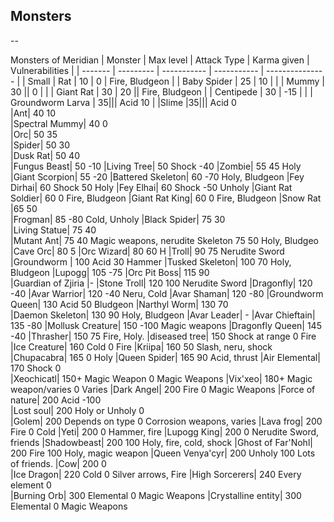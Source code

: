 ## Monsters

--

Monsters of Meridian
| Monster | Max level | Attack Type | Karma given | Vulnerabilities |
| ------- | --------- | ----------- | ----------- | --------------- |
| Small | Rat | 10 | 0 | Fire, Bludgeon |
| Baby Spider | 25 | 10 | |
| Mummy | 30 || 0 | |
| Giant Rat | 30 | 20 || Fire, Bludgeon |
| Centipede | 30 | -15 | |
| Groundworm Larva |	35|||	Acid	10	|
|Slime	|35|||	Acid	0	
|Ant|	40		10	
|Spectral Mummy|	40		0	
|Orc|	50		35	
|Spider|	50		30	
|Dusk Rat|	50		40	
|Fungus Beast|	50		-10	
|Living Tree|	50	Shock	-40	
|Zombie|	55		45	Holy
|Giant Scorpion|	55		-20	
|Battered Skeleton|	60		-70	Holy, Bludgeon
|Fey Dirhai|	60	Shock	50	Holy
|Fey Elhai|	60	Shock	-50	Unholy
|Giant Rat Soldier|	60		0	Fire, Bludgeon
|Giant Rat King|	60		0	Fire, Bludgeon
|Snow Rat	|65		50	
|Frogman|	85		-80	Cold, Unholy
|Black Spider|	75		30	
|Living Statue|	75		40	
|Mutant Ant|	75		40	Magic weapons, nerudite
Skeleton	75		50	Holy, Bludgeo
|Cave Orc|	80		5
|Orc Wizard|	80		60	H
|Troll|	90		75	Nerudite Sword
|Groundworm |	100	Acid	30	Hammer
|Tusked Skeleton|	100		70	Holy, Bludgeon
|Lupogg|	105		-75	
|Orc Pit Boss|	115		90	
|Guardian of Zjiria |- 
|Stone Troll|	120		100	Nerudite Sword
|Dragonfly|	120		-40	
|Avar Warrior|	120		-40	Neru, Cold
|Avar Shaman|	120		-80	
|Groundworm Queen|	130	Acid	50	Bludgeon
|Narthyl Worm|	130		70	
|Daemon Skeleton|	130		90	Holy, Bludgeon
|Avar Leader| - 
|Avar Chieftain|	135		-80	
|Mollusk Creature|	150		-100	Magic weapons
|Dragonfly Queen|	145		-40	
|Thrasher|	150		75	Fire, Holy.
|diseased tree|	150	Shock at range	0	Fire
|Ice Creature|	160	Cold	0	Fire
|Kriipa|	160		50	Slash, neru, shock
|Chupacabra|	165		0	Holy
|Queen Spider|	165		90	Acid, thrust
|Air Elemental|	170	Shock	0	
|Xeochicatl|	150+	Magic Weapon	0	Magic Weapons
|Vix'xeo|	180+	Magic weapon/varies	0	Varies
|Dark Angel|	200	Fire	0	Magic Weapons
|Force of nature|	200	Acid	-100	
|Lost soul|	200	Holy or Unholy	0	
|Golem|	200	Depends on type	0	Corrosion weapons, varies
|Lava frog|	200	Fire	0	Cold
|Yeti|	200		0	Hammer, fire
|Lupogg King|	200		0	Nerudite Sword, friends
|Shadowbeast|	200		100	Holy, fire, cold, shock
|Ghost of Far'Nohl|	200	Fire	100	Holy, magic weapon
|Queen Venya'cyr|	200	Unholy	100	Lots of friends.
|Cow|	200		0	
|Ice Dragon|	220	Cold	0	Silver arrows, Fire
|High Sorcerers|	240	Every element	0	
|Burning Orb|	300	Elemental	0	Magic Weapons
|Crystalline entity|	300	Elemental	0	Magic Weapons
